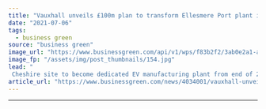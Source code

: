```yaml
---
title: "Vauxhall unveils £100m plan to transform Ellesmere Port plant into dedicated EV factory"
date: "2021-07-06"
tags: 
  - business green
source: "business green"
image_url: "https://www.businessgreen.com/api/v1/wps/f83b2f2/3ab0e2a1-ab53-40a4-a024-6689c42c2ab3/2/iStock-522960435-vauxhall-185x114.jpg"
image_fp: "/assets/img/post_thumbnails/154.jpg"
lead: "
 Cheshire site to become dedicated EV manufacturing plant from end of 2022 producing raft of electric van and car models ..."
article_url: "https://www.businessgreen.com/news/4034001/vauxhall-unveils-gbp100m-plan-transform-ellesmere-port-plant-dedicated-ev-factory"
---
```


---
